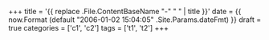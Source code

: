 +++
title = '{{ replace .File.ContentBaseName "-" " " | title }}'
date = {{ now.Format (default "2006-01-02 15:04:05" .Site.Params.dateFmt) }}
draft = true
categories = ['c1', 'c2']
tags = ['t1', 't2']
+++